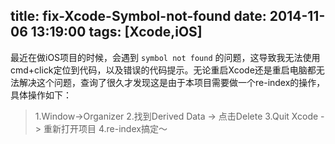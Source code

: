 title: fix-Xcode-Symbol-not-found
date: 2014-11-06 13:19:00
tags: [Xcode,iOS]
---

最近在做iOS项目的时候，会遇到 ```symbol not found``` 的问题，这导致我无法使用cmd+click定位到代码，以及错误的代码提示。无论重启Xcode还是重启电脑都无法解决这个问题，查询了很久才发现这是由于本项目需要做一个re-index的操作，具体操作如下：

> 1.Window->Organizer
  2.找到Derived Data -> 点击Delete
  3.Quit Xcode -> 重新打开项目
  4.re-index搞定～